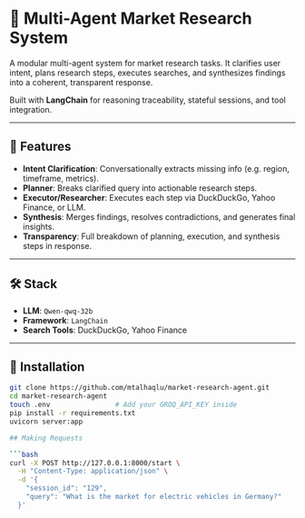 # 🧠 Multi-Agent Market Research System

A modular multi-agent system for market research tasks. It clarifies user intent, plans research steps, executes searches, and synthesizes findings into a coherent, transparent response.

Built with **LangChain** for reasoning traceability, stateful sessions, and tool integration.

---

## 🔧 Features

- **Intent Clarification**: Conversationally extracts missing info (e.g. region, timeframe, metrics).
- **Planner**: Breaks clarified query into actionable research steps.
- **Executor/Researcher**: Executes each step via DuckDuckGo, Yahoo Finance, or LLM.
- **Synthesis**: Merges findings, resolves contradictions, and generates final insights.
- **Transparency**: Full breakdown of planning, execution, and synthesis steps in response.

---

## 🛠️ Stack

- **LLM**: `Qwen-qwq-32b`
- **Framework**: `LangChain`
- **Search Tools**: DuckDuckGo, Yahoo Finance

---

## 📁 Installation

```bash
git clone https://github.com/mtalhaqlu/market-research-agent.git
cd market-research-agent
touch .env                # Add your GROQ_API_KEY inside
pip install -r requirements.txt
uvicorn server:app

## Making Requests

```bash
curl -X POST http://127.0.0.1:8000/start \
  -H "Content-Type: application/json" \
  -d '{
    "session_id": "129",
    "query": "What is the market for electric vehicles in Germany?"
  }'

